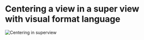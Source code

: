 # Centering a view in a super view with visual format language

![Centering in superview](https://github.com/evgenyneu/center-vfl/blob/master/centering_with_vfl.png)
